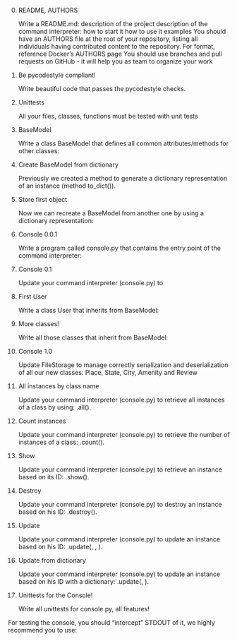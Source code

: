 0. README, AUTHORS
	
	Write a README.md:
description of the project
description of the command interpreter:
how to start it
how to use it
examples
You should have an AUTHORS file at the root of your repository, listing all individuals having contributed content to the repository. For format, reference Docker’s AUTHORS page
You should use branches and pull requests on GitHub - it will help you as team to organize your work

1. Be pycodestyle compliant!

	Write beautiful code that passes the pycodestyle checks.

2. Unittests

	All your files, classes, functions must be tested with unit tests

3. BaseModel

	Write a class BaseModel that defines all common attributes/methods for other classes:

4. Create BaseModel from dictionary

	Previously we created a method to generate a dictionary representation of an instance (method to_dict()).

5. Store first object

	Now we can recreate a BaseModel from another one by using a dictionary representation:

6. Console 0.0.1

	Write a program called console.py that contains the entry point of the command interpreter:

7. Console 0.1

	Update your command interpreter (console.py) to

8. First User

	Write a class User that inherits from BaseModel:

9. More classes!

	Write all those classes that inherit from BaseModel:

10. Console 1.0

	Update FileStorage to manage correctly serialization and deserialization of all our new classes: Place, State, City, Amenity and Review

11. All instances by class name

	Update your command interpreter (console.py) to retrieve all instances of a class by using: <class name>.all().

12. Count instances

	Update your command interpreter (console.py) to retrieve the number of instances of a class: <class name>.count().

13. Show

	Update your command interpreter (console.py) to retrieve an instance based on its ID: <class name>.show(<id>).

14. Destroy
	
	Update your command interpreter (console.py) to destroy an instance based on his ID: <class name>.destroy(<id>).

15. Update

	Update your command interpreter (console.py) to update an instance based on his ID: <class name>.update(<id>, <attribute name>, <attribute value>).

16. Update from dictionary

	Update your command interpreter (console.py) to update an instance based on his ID with a dictionary: <class name>.update(<id>, <dictionary representation>).

17. Unittests for the Console!

	Write all unittests for console.py, all features!

For testing the console, you should “intercept” STDOUT of it, we highly recommend you to use:
